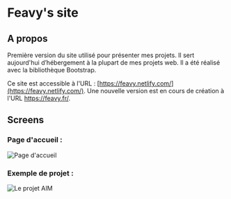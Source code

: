 # Feavy's site
## A propos
Première version du site utilisé pour présenter mes projets. Il sert aujourd'hui d’hébergement à la plupart de mes projets web.
Il a été réalisé avec la bibliothèque Bootstrap.

Ce site est accessible à l'URL : [https://feavy.netlify.com/](https://feavy.netlify.com/).
Une nouvelle version est en cours de création à l'URL https://feavy.fr/.
## Screens
### Page d'accueil :
![Page d'accueil](https://image.prntscr.com/image/zssJOt4wSveJYsg02cPUKg.png)
### Exemple de projet :
![Le projet AIM](https://image.prntscr.com/image/SRf3WGRXSLyEtS2YnFkoiQ.png)
